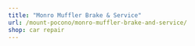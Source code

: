 ```yaml
---
title: "Monro Muffler Brake & Service"
url: /mount-pocono/monro-muffler-brake-and-service/
shop: car repair
---
```

